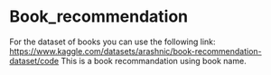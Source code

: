 # Book_recommendation
For the dataset of books you can  use the following link:
https://www.kaggle.com/datasets/arashnic/book-recommendation-dataset/code
This is a book recommandation using book name. 
